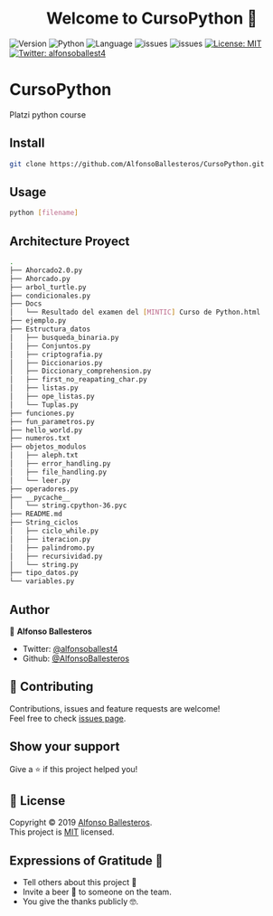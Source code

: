 <h1 align="center">Welcome to CursoPython 👋</h1>
<p>
  <img alt="Version" src="https://img.shields.io/badge/version-3.4.1-blue.svg?cacheSeconds=2592000" />
  <img alt="Python" src="https://img.shields.io/pypi/pyversions/pip" />
  <img alt="Language" src="https://img.shields.io/github/languages/top/AlfonsoBallesteros/CursoPython" />
  <img alt="issues" src="https://img.shields.io/github/issues/AlfonsoBallesteros/CursoPython" />
  <img alt="issues" src="https://img.shields.io/github/last-commit/AlfonsoBallesteros/CursoPython" />
  <a href="https://github.com/AlfonsoBallesteros/CursoPython/blob/master/LICENSE" target="_blank">
    <img alt="License: MIT" src="https://img.shields.io/badge/License-MIT-yellow.svg" />
  </a>
  <a href="https://twitter.com/alfonsoballest4" target="_blank">
    <img alt="Twitter: alfonsoballest4" src="https://img.shields.io/twitter/follow/alfonsoballest4.svg?style=social" />
  </a>
</p>

# CursoPython
  Platzi python course

## Install

```sh
git clone https://github.com/AlfonsoBallesteros/CursoPython.git
```

## Usage

```sh
python [filename]
```
## Architecture Proyect
```sh
.
├── Ahorcado2.0.py
├── Ahorcado.py
├── arbol_turtle.py
├── condicionales.py
├── Docs
│   └── Resultado del examen del [MINTIC] Curso de Python.html
├── ejemplo.py
├── Estructura_datos
│   ├── busqueda_binaria.py
│   ├── Conjuntos.py
│   ├── criptografia.py
│   ├── Diccionarios.py
│   ├── Diccionary_comprehension.py
│   ├── first_no_reapating_char.py
│   ├── listas.py
│   ├── ope_listas.py
│   └── Tuplas.py
├── funciones.py
├── fun_parametros.py
├── hello_world.py
├── numeros.txt
├── objetos_modulos
│   ├── aleph.txt
│   ├── error_handling.py
│   ├── file_handling.py
│   └── leer.py
├── operadores.py
├── __pycache__
│   └── string.cpython-36.pyc
├── README.md
├── String_ciclos
│   ├── ciclo_while.py
│   ├── iteracion.py
│   ├── palindromo.py
│   ├── recursividad.py
│   └── string.py
├── tipo_datos.py
└── variables.py
```

## Author

👤 **Alfonso Ballesteros**

* Twitter: [@alfonsoballest4](https://twitter.com/alfonsoballest4)
* Github: [@AlfonsoBallesteros](https://github.com/AlfonsoBallesteros)

## 🤝 Contributing

Contributions, issues and feature requests are welcome!<br />Feel free to check [issues page](https://github.com/AlfonsoBallesteros/CursoPython/issues).

## Show your support

Give a ⭐️ if this project helped you!

## 📝 License

Copyright © 2019 [Alfonso Ballesteros](https://github.com/AlfonsoBallesteros).<br />
This project is [MIT](https://github.com/AlfonsoBallesteros/CursoPython/blob/master/LICENSE) licensed.

## Expressions of Gratitude 🎁

* Tell others about this project 📢
* Invite a beer 🍺 to someone on the team.
* You give the thanks publicly 🤓.